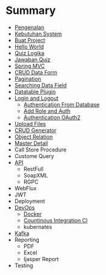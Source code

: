 # Summary

* [Pengenalan](README.md)
* [Kebutuhan System](system-requirment.md)
* [Buat Project](chapter1.md)
* [Hello World](hello-world.md)
* [Quiz Logika](quiz-logika.md)
* [Jawaban Quiz](quiz-logika/jawaban-quiz.md)
* [Spring MVC](spring-mvc.md)
* [CRUD Data Form](data-form.md)
* [Pagination](pagination.md)
* [Searching Data Field](searching-data-field.md)
* [Datatable Plugin](datatable-plugin.md)
* [Login and Logout](login-and-logout.md)
  * [Authentication From Database](login-and-logout/authentication-from-database.md)
  * [Add Role and Auth](login-and-logout/add-role-and-auth.md)
  * [Authentication OAuth2](login-and-logout/authentication-oauth2.md)
* [Upload Files](upload-files.md)
* [CRUD Generator](crud-generator.md)
* [Object Relation](object-relation.md)
* [Master Detail](master-detail.md)
* Call Store Procedure
* Custome Query
* [API](api.md)
  * RestFull
  * SoapXML
  * RGPC
* WebFlux
* JWT
* Deployment
* [DevOps](devops.md)
  * [Docker](devops/docker.md)
  * [Countinous Integration CI](devops/countinous-integration-ci.md)
  * kubernates
* [Kafka](kafka.md)
* Reporting
  * PDF
  * Excel
  * Ijasper Report
* Testing

